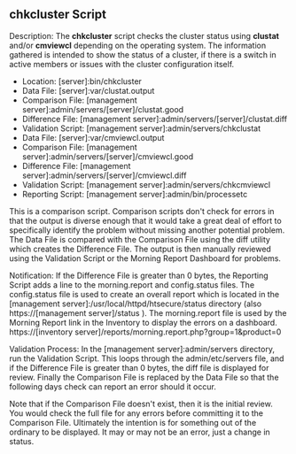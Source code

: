 ## chkcluster Script

Description: The **chkcluster** script checks the cluster status using **clustat** and/or **cmviewcl** depending on the operating system. The information 
gathered is intended to show the status of a cluster, if there is a switch in active members or issues with the cluster configuration itself.

* Location: [server]:bin/chkcluster
* Data File: [server]:var/clustat.output
* Comparison File: [management server]:admin/servers/[server]/clustat.good
* Difference File: [management server]:admin/servers/[server]/clustat.diff
* Validation Script: [management server]:admin/servers/chkclustat
* Data File: [server]:var/cmviewcl.output
* Comparison File: [management server]:admin/servers/[server]/cmviewcl.good
* Difference File: [management server]:admin/servers/[server]/cmviewcl.diff
* Validation Script: [management server]:admin/servers/chkcmviewcl
* Reporting Script: [management server]:admin/bin/processetc

This is a comparison script. Comparison scripts don't check for errors in that the output is diverse enough that it would take a great deal of effort to specifically identify the problem without missing another potential problem. The Data File is compared with the Comparison File using the diff utility which creates the Difference File. The output is then manually reviewed using the Validation Script or the Morning Report Dashboard for problems.

Notification: If the Difference File is greater than 0 bytes, the Reporting Script adds a line to the morning.report and config.status files. The config.status file is used to create an overall report which is located in the [management server]:/usr/local/httpd/htsecure/status directory (also https://[management server]/status ). The morning.report file is used by the Morning Report link in the Inventory to display the errors on a dashboard. https://[inventory server]/reports/morning.report.php?group=1&product=0

Validation Process: In the [management server]:admin/servers directory, run the Validation Script. This loops through the admin/etc/servers file, and if the Difference File is greater than 0 bytes, the diff file is displayed for review. Finally the Comparison File is replaced by the Data File so that the following days check can report an error should it occur.

Note that if the Comparison File doesn't exist, then it is the initial review. You would check the full file for any errors before committing it to the Comparison File. Ultimately the intention is for something out of the ordinary to be displayed. It may or may not be an error, just a change in status.

